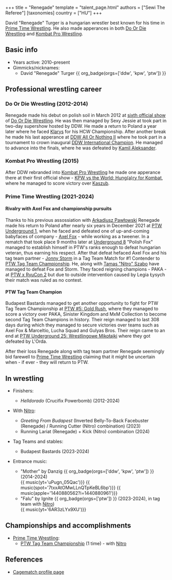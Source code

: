 +++
title = "Renegade"
template = "talent_page.html"
authors = ["Sewi The Referee"]
[taxonomies]
country = ["HU"]
+++

David "Renegade" Turger is a hungarian wrestler best known for his time in [Prime Time Wrestling](@/o/ptw.md). He also made apperances in both [Do Or Die Wrestling](@/o/ddw.md) and [Kombat Pro Wrestling](@/o/kpw.md).

## Basic info

* Years active: 2010-present
* Gimmicks/nicknames:
  - David "Renegade" Turger {{ org_badge(orgs=['ddw', 'kpw', 'ptw']) }}

## Professional wrestling career

### Do Or Die Wrestling (2012-2014)

Renegade made his debut on polish soil in March 2012 at [sixth official show](@/e/ddw/2012-03-09-ddw-6.md) of [Do Or Die Wrestling](@/o/ddw.md). He was then managed by Sexy Jessie at took part in two-day supershow hosted by DDW. He made a return to Poland a year later where he faced [Klarys](@/w/klarys.md) for his HCW Championship. After another break he made his last apperance at [DDW All Or Nothing II](@/e/ddw/2014-08-17-ddw-all-or-nothing-2.md) where he took part in a tournament to crown inaugural [DDW International Champion](@/c/ddw-international-championship.md). He managed to advance into the finals, where he was defeated by [Kamil Aleksander](@/w/kamil-aleksander.md). 

### Kombat Pro Wrestling (2015)

After DDW rebranded into [Kombat Pro Wrestling](@/o/kpw.md) he made one apperance there at their first official show - [KPW vs the World: Hung(a)ry for Kombat](@/e/kpw/2015-11-14-kpw-vs-the-world-hungary-for-kombat.md), where he managed to score victory over [Kaszub](@/w/kaszub.md). 

### Prime Time Wrestling (2021-2024)

#### Rivalry with Axel Fox and championship pursuits

Thanks to his previous assossiation with [Arkadiusz Pawłowski](@/w/pan-pawlowski.md) Renegade made his return to Poland after nearly six years in December 2021 at [PTW Underground 1](@/e/ptw/2021-12-19-ptw-underground-1.md), when he faced and defeated one of up-and-coming babyfaces of company - [Axel Fox](@/w/axel-fox.md) - while working as a tweener. In a rematch that took place 9 months later at [Underground 8](@/e/ptw/2022-09-25-ptw-underground-8.md) "Polish Fox" managed to establish himself in PTW's ranks enough to defeat hungarian veteran, thus earning his respect. After that defeat hefaced Axel Fox and his tag team partner - [Jonny Storm](@/w/jonny-storm.md) in a Tag Team Match for #1 Contender to [PTW Tag Team Championship](@/c/ptw-tag-team-championship.md). He, along with [Tamas "Nitro" Szabo](@/w/nitro.md) have managed to defeat Fox and Storm. They faced reigning champions - PAKA - at [PTW x RyuCon 2](@/e/ptw/2023-07-16-ptw-x-ryucon.md) but due to outside intervention caused by Legia Łysych their match was ruled as no contest. 

#### PTW Tag Team Champion

Budapest Bastards managed to get another opportunity to fight for PTW Tag Team Championship at [PTW #5: Gold Rush](@/e/ptw/2024-02-03-ptw-5-gold-rush.md), where they managed to score a victory over PAKA, Sinister Kingdom and MxM Collection to become second Tag Team Champions in history. Their reign managed to last 308 days during which they managed to secure victories over teams such as Axel Fox & Marceltio, Lucha Squad and Gulyas Bros. Their reign came to an end at [PTW Underground 25: Wrestlingowe Mikołajki](@/e/ptw/2024-12-07-ptw-underground-25.md) where they got defeated by L'Orda. 

After their loss Renegade along with tag team partner Renegade seemingly bid farewell to [Prime Time Wrestling](@/o/ptw.md) claiming that it might be uncertain when - if ever - they will return to PTW.

## In wrestling

* Finishers:
  - _Helldorado_ (Crucifix Powerbomb) (2012-2024)

* With [Nitro](@/w/nitro.md):
  - _Greeting From Budapest_ (Inverted Belly-To-Back Facebuster (Renegade) / Running Cutter (Nitro) combination) (2023)
  - Running Lariat (Renegade) + Kick (Nitro) combination (2024)
 
* Tag Teams and stables:
  - Budapest Bastards (2023-2024)
 
* Entrance music:
  - "Mother" by Danzig
    {{ org_badge(orgs=['ddw', 'kpw', 'ptw']) }} (2014-2024) <br>
    {{ music(yt='uPugn_05Qac')}}
    {{ music(spot='7txxAtOMwLLnQTpKeBL6bp')}}
    {{ music(apple='1440880562?i=1440880961')}}
  - "Falu" by Ignite
    {{ org_badge(orgs=['ptw']) }} (2023-2024), in tag team with [Nitro](@/w/nitro.md)) <br>
    {{ music(yt='6AR3zLYx9XU')}}

## Championships and accomplishments

* [Prime Time Wrestling](@/o/ptw.md):
  - [PTW Tag Team Championship](@/c/ptw-tag-team-championship.md) (1 time) - with [Nitro](@/w/nitro.md)


## References

* [Cagematch profile page](https://www.cagematch.net/?id=2&nr=16217)
